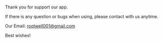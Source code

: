 Thank you for support our app.

If there is any question or bugs when using, please contact with us anytime.

Our Email: rootwell001@gmail.com

Best wishes!
